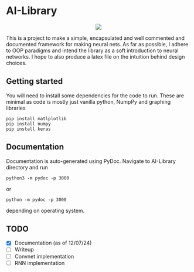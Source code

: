 # AI-Library

<p align="center">
  <img src="https://udayton.edu/magazine/2021/01/images/2101_neuralnetwork_card.jpg" />
</p>

This is a project to make a simple, encapsulated and well commented and documented framework for making neural nets. As far as possible, I adhere to OOP paradigms and intend the library as a soft introduction to neural networks. I hope to also produce a latex file on the intuition behind design choices.

## Getting started

You will need to install some dependencies for the code to run. These are minimal as code is mostly just vanilla python, NumpPy and graphing libraries
```
pip install matlplotlib
pip install numpy
pip install keras
```

## Documentation

Documentation is auto-generated using PyDoc. Navigate to AI-Library directory and run
```
python3 -m pydoc -p 3000
```
or
```
python -m pydoc -p 3000
```
depending on operating system.

## TODO

- [x] Documentation (as of 12/07/24)
- [ ] Writeup
- [ ] Convnet implementation
- [ ] RNN implementation
